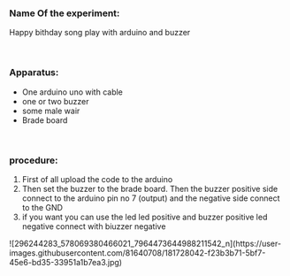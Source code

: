 
<h3> Name Of the experiment:  </h3>
<p>Happy bithday song play with arduino and buzzer </p>
<br>
<h3> Apparatus:  </h3>
<ul>
    <li>One arduino uno with cable </li>
    <li>one or two buzzer</li>
    <li>some male wair</li>
    <li>Brade board</li>
</ul>
<br>
<h3> procedure:  </h3>
<ol>
    <li>First of all upload the code to the arduino </li>
    <li>Then set the buzzer to the brade board. Then the buzzer positive side connect to the arduino pin no 7 (output) and the negative side connect to the GND</li>
    <li>if you want you can use the led led positive and buzzer positive led negative connect with biuzzer negative</li>
</ol>
![296244283_578069380466021_7964473644988211542_n](https://user-images.githubusercontent.com/81640708/181728042-f23b3b71-5bf7-45e6-bd35-33951a1b7ea3.jpg)
